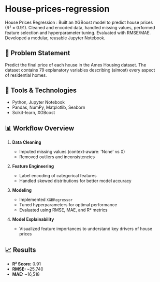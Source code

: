 # House-prices-regression
House Prices Regression : Built an XGBoost model to predict house prices (R² = 0.91). Cleaned and encoded data, handled missing values, performed feature selection and hyperparameter tuning. Evaluated with RMSE/MAE. Developed a modular, reusable Jupyter Notebook.
## 📌 Problem Statement
Predict the final price of each house in the Ames Housing dataset. The dataset contains 79 explanatory variables describing (almost) every aspect of residential homes.

## 🔧 Tools & Technologies
- Python, Jupyter Notebook
- Pandas, NumPy, Matplotlib, Seaborn
- Scikit-learn, XGBoost


## 📊 Workflow Overview

1. **Data Cleaning**  
   - Imputed missing values (context-aware: 'None' vs 0)  
   - Removed outliers and inconsistencies  

2. **Feature Engineering**  
   - Label encoding of categorical features  
   - Handled skewed distributions for better model accuracy  

3. **Modeling**  
   - Implemented `XGBRegressor`  
   - Tuned hyperparameters for optimal performance  
   - Evaluated using RMSE, MAE, and R² metrics  

4. **Model Explainability**  
   - Visualized feature importances to understand key drivers of house prices 

## 📈 Results
- **R² Score:** 0.91
- **RMSE:** ~25,740  
- **MAE:** ~16,518

